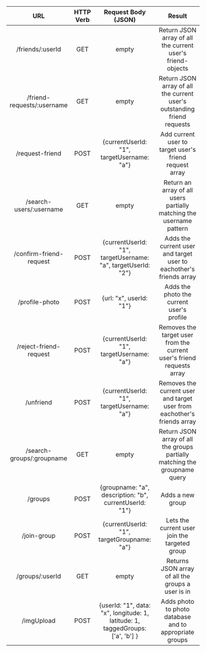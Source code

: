 | URL | HTTP Verb | Request Body (JSON) | Result |
|:--------------:|:---------:|:------------:|:-------------------------------------------------------:|
| /friends/:userId | GET | empty | Return JSON array of all the current user's friend-objects |
| /friend-requests/:username | GET | empty | Return JSON array of all the current user's outstanding friend requests |
| /request-friend | POST | {currentUserId: "1", targetUsername: "a"} | Add current user to target user's friend request array |
| /search-users/:username | GET | empty | Return an array of all users partially matching the username pattern |
| /confirm-friend-request | POST | {currentUserId: "1", targetUsername: "a", targetUserId: "2"} |  Adds the current user and target user to eachother's friends array |
| /profile-photo | POST | {url: "x", userId: "1"} | Adds the photo the current user's profile |
| /reject-friend-request | POST | {currentUserId: "1", targetUsername: "a"} |  Removes the target user from the current user's friend requests array |
| /unfriend | POST | {currentUserId: "1", targetUsername: "a"} |  Removes the current user and target user from eachother's friends array |
| /search-groups/:groupname | GET | empty | Return JSON array of all the groups partially matching the groupname query |
| /groups | POST | {groupname: "a", description: "b", currentUserId: "1"} | Adds a new group |
| /join-group | POST | {currentUserId: "1", targetGroupname: "a"} | Lets the current user join the targeted group |
| /groups/:userId | GET | empty | Returns JSON array of all the groups a user is in |
| /imgUpload | POST | {userId: "1", data: "x", longitude: 1, latitude: 1, taggedGroups: ['a', 'b'] } | Adds photo to photo database and to appropriate groups |
